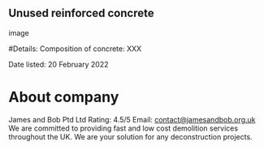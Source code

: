 ## Unused reinforced concrete 

image 

#Details: 
Composition of concrete: XXX 

Date listed: 20 February 2022 

# About company 
James and Bob Ptd Ltd
Rating: 4.5/5 
Email: contact@jamesandbob.org.uk 
We are committed to providing fast and low cost demolition services throughout the UK. We are your solution for any deconstruction projects. 
